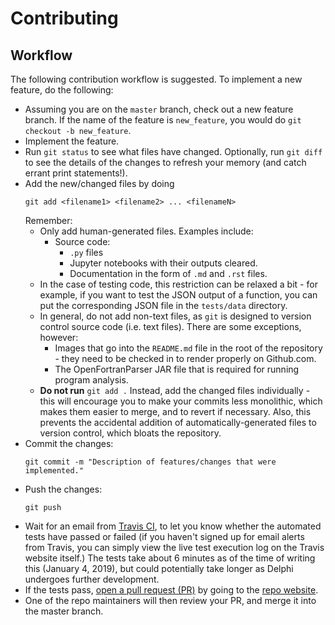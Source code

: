 Contributing
============

Workflow
--------

The following contribution workflow is suggested. To implement a new feature, do
the following:

- Assuming you are on the `master` branch, check out a new feature branch. If
  the name of the feature is `new_feature`, you would do `git checkout -b new_feature`.
- Implement the feature.
- Run `git status` to see what files have changed. Optionally, run `git diff` to
  see the details of the changes to refresh your memory (and catch errant print
  statements!).
- Add the new/changed files by doing 
  ```
  git add <filename1> <filename2> ... <filenameN>
  ```
  Remember:
  - Only add human-generated files. Examples include:
    - Source code: 
       - `.py` files
       - Jupyter notebooks with their outputs cleared.
      - Documentation in the form of `.md` and `.rst` files.
  - In the case of testing code, this restriction can be relaxed a bit - for
    example, if you want to test the JSON output of a function, you can put
    the corresponding JSON file in the `tests/data` directory. 
  - In general, do not add non-text files, as `git` is designed to version
    control source code (i.e. text files). There are some exceptions, however:
    - Images that go into the `README.md` file in the root of the repository -
      they need to be checked in to render properly on Github.com.
    - The OpenFortranParser JAR file that is required for running program
      analysis. 
  - **Do not run** `git add .` Instead, add the changed files individually -
    this will encourage you to make your commits less monolithic, which makes
    them easier to merge, and to revert if necessary. Also, this prevents the
    accidental addition of automatically-generated files to version control,
    which bloats the repository.
- Commit the changes:
  ```
  git commit -m "Description of features/changes that were implemented."
  ```
- Push the changes:
  ```
  git push
  ```
- Wait for an email from [Travis CI](https://travis-ci.org/ml4ai/delphi), to let
  you know whether the automated tests have passed or failed (if you haven't
  signed up for email alerts from Travis, you can simply view the live test
  execution log on the Travis website itself.) The tests take about 6 minutes as
  of the time of writing this (January 4, 2019), but could potentially take
  longer as Delphi undergoes further development.
- If the tests pass, 
  [open a pull request (PR)](https://help.github.com/articles/creating-a-pull-request/) 
  by going to the [repo website](https://github.com/ml4ai/delphi).
- One of the repo maintainers will then review your PR, and merge it into the
  master branch.
